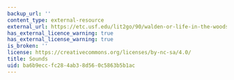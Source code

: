 ```yaml
---
backup_url: ''
content_type: external-resource
external_url: https://etc.usf.edu/lit2go/90/walden-or-life-in-the-woods/1542/sounds/
has_external_licence_warning: true
has_external_license_warning: true
is_broken: ''
license: https://creativecommons.org/licenses/by-nc-sa/4.0/
title: Sounds
uid: ba6b9ecc-fc28-4ab3-8d56-0c5863b5b1ac
---
```

